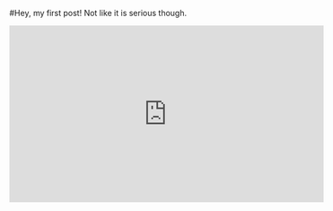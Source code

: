 #Hey, my first post!
  Not like it is serious though. 
  
  <iframe width="560" height="315"src="https://www.youtube.com/embed/r00ikilDxW4" frameborder="0"allowfullscreen></iframe>

